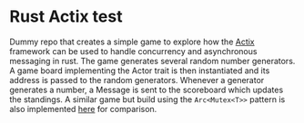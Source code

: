 # Rust Actix test
Dummy repo that creates a simple game to explore how the [Actix](https://actix.rs/docs/actix) framework can be used to handle concurrency and asynchronous messaging in rust. The game generates several random number generators. A game board implementing the Actor trait is then instantiated and its address is passed to the random generators. Whenever a generator generates a number, a Message is sent to the scoreboard which updates the standings. A similar game but build using the `Arc<Mutex<T>>` pattern is also implemented [here](https://github.com/Jibbril/rust-observer-async-test) for comparison.